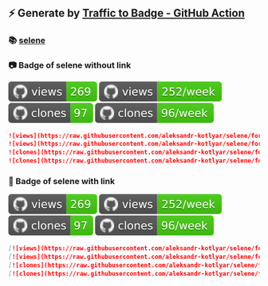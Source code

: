 ## ⚡️ Generate by [Traffic to Badge - GitHub Action](https://github.com/marketplace/actions/traffic-to-badge)

### 📚 [selene](https://github.com/aleksandr-kotlyar/selene/tree/fork-traffic/traffic-selene)

### 📷 Badge of selene without link

![views](https://raw.githubusercontent.com/aleksandr-kotlyar/selene/fork-traffic/traffic-selene/views.svg)
![views](https://raw.githubusercontent.com/aleksandr-kotlyar/selene/fork-traffic/traffic-selene/views_per_week.svg)
![clones](https://raw.githubusercontent.com/aleksandr-kotlyar/selene/fork-traffic/traffic-selene/clones.svg)
![clones](https://raw.githubusercontent.com/aleksandr-kotlyar/selene/fork-traffic/traffic-selene/clones_per_week.svg)

```md
![views](https://raw.githubusercontent.com/aleksandr-kotlyar/selene/fork-traffic/traffic-selene/views.svg)
![views](https://raw.githubusercontent.com/aleksandr-kotlyar/selene/fork-traffic/traffic-selene/views_per_week.svg)
![clones](https://raw.githubusercontent.com/aleksandr-kotlyar/selene/fork-traffic/traffic-selene/clones.svg)
![clones](https://raw.githubusercontent.com/aleksandr-kotlyar/selene/fork-traffic/traffic-selene/clones_per_week.svg)
```

### 🔗 Badge of selene with link

[![views](https://raw.githubusercontent.com/aleksandr-kotlyar/selene/fork-traffic/traffic-selene/views.svg)](https://github.com/aleksandr-kotlyar/selene/tree/fork-traffic#-selene)
[![views](https://raw.githubusercontent.com/aleksandr-kotlyar/selene/fork-traffic/traffic-selene/views_per_week.svg)](https://github.com/aleksandr-kotlyar/selene/tree/fork-traffic#-selene)
[![clones](https://raw.githubusercontent.com/aleksandr-kotlyar/selene/fork-traffic/traffic-selene/clones.svg)](https://github.com/aleksandr-kotlyar/selene/tree/fork-traffic#-selene)
[![clones](https://raw.githubusercontent.com/aleksandr-kotlyar/selene/fork-traffic/traffic-selene/clones_per_week.svg)](https://github.com/aleksandr-kotlyar/selene/tree/fork-traffic#-selene)

```md
[![views](https://raw.githubusercontent.com/aleksandr-kotlyar/selene/fork-traffic/traffic-selene/views.svg)](https://github.com/aleksandr-kotlyar/selene/tree/fork-traffic#-selene)
[![views](https://raw.githubusercontent.com/aleksandr-kotlyar/selene/fork-traffic/traffic-selene/views_per_week.svg)](https://github.com/aleksandr-kotlyar/selene/tree/fork-traffic#-selene)
[![clones](https://raw.githubusercontent.com/aleksandr-kotlyar/selene/fork-traffic/traffic-selene/clones.svg)](https://github.com/aleksandr-kotlyar/selene/tree/fork-traffic#-selene)
[![clones](https://raw.githubusercontent.com/aleksandr-kotlyar/selene/fork-traffic/traffic-selene/clones_per_week.svg)](https://github.com/aleksandr-kotlyar/selene/tree/fork-traffic#-selene)
```
